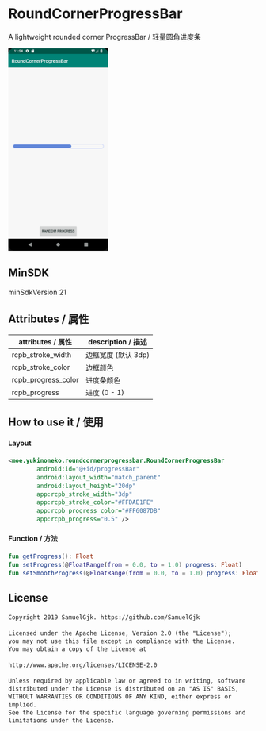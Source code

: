# RoundCornerProgressBar
A lightweight rounded corner ProgressBar / 轻量圆角进度条

<img src="/screenshot/preview.gif" width="40%" />

## MinSDK
minSdkVersion 21

## Attributes / 属性
| attributes / 属性 | description / 描述 |
| ------------- | ------------- |
| rcpb_stroke_width     | 边框宽度 (默认 3dp) |
| rcpb_stroke_color     | 边框颜色 |
| rcpb_progress_color   | 进度条颜色 |
| rcpb_progress         | 进度 (0 - 1) |

## How to use it / 使用
#### Layout
```xml
<moe.yukinoneko.roundcornerprogressbar.RoundCornerProgressBar
        android:id="@+id/progressBar"
        android:layout_width="match_parent"
        android:layout_height="20dp"
        app:rcpb_stroke_width="3dp"
        app:rcpb_stroke_color="#FFDAE1FE"
        app:rcpb_progress_color="#FF6087DB"
        app:rcpb_progress="0.5" />
```
#### Function / 方法
```kotlin
fun getProgress(): Float
fun setProgress(@FloatRange(from = 0.0, to = 1.0) progress: Float)
fun setSmoothProgress(@FloatRange(from = 0.0, to = 1.0) progress: Float, duration: Long = 1000)
```

## License
```
Copyright 2019 SamuelGjk. https://github.com/SamuelGjk

Licensed under the Apache License, Version 2.0 (the "License");
you may not use this file except in compliance with the License.
You may obtain a copy of the License at

http://www.apache.org/licenses/LICENSE-2.0

Unless required by applicable law or agreed to in writing, software
distributed under the License is distributed on an "AS IS" BASIS,
WITHOUT WARRANTIES OR CONDITIONS OF ANY KIND, either express or implied.
See the License for the specific language governing permissions and
limitations under the License.
```